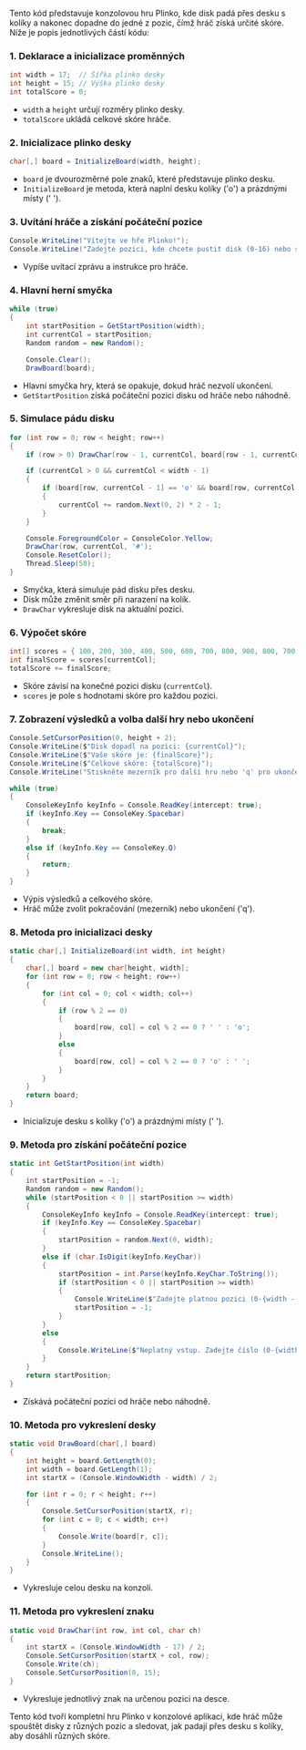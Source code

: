 Tento kód představuje konzolovou hru Plinko, kde disk padá přes desku s kolíky a nakonec dopadne do jedné z pozic, čímž hráč získá určité skóre. Níže je popis jednotlivých částí kódu:

### 1. Deklarace a inicializace proměnných

```csharp
int width = 17;  // Šířka plinko desky
int height = 15; // Výška plinko desky
int totalScore = 0;
```
- `width` a `height` určují rozměry plinko desky.
- `totalScore` ukládá celkové skóre hráče.

### 2. Inicializace plinko desky

```csharp
char[,] board = InitializeBoard(width, height);
```
- `board` je dvourozměrné pole znaků, které představuje plinko desku.
- `InitializeBoard` je metoda, která naplní desku kolíky ('o') a prázdnými místy (' ').

### 3. Uvítání hráče a získání počáteční pozice

```csharp
Console.WriteLine("Vítejte ve hře Plinko!");
Console.WriteLine("Zadejte pozici, kde chcete pustit disk (0-16) nebo stiskněte mezerník pro náhodnou pozici:");
```
- Vypíše uvítací zprávu a instrukce pro hráče.

### 4. Hlavní herní smyčka

```csharp
while (true)
{
    int startPosition = GetStartPosition(width);
    int currentCol = startPosition;
    Random random = new Random();

    Console.Clear();
    DrawBoard(board);
```
- Hlavní smyčka hry, která se opakuje, dokud hráč nezvolí ukončení.
- `GetStartPosition` získá počáteční pozici disku od hráče nebo náhodně.

### 5. Simulace pádu disku

```csharp
for (int row = 0; row < height; row++)
{
    if (row > 0) DrawChar(row - 1, currentCol, board[row - 1, currentCol]);

    if (currentCol > 0 && currentCol < width - 1)
    {
        if (board[row, currentCol - 1] == 'o' && board[row, currentCol + 1] == 'o')
        {
            currentCol += random.Next(0, 2) * 2 - 1;
        }
    }

    Console.ForegroundColor = ConsoleColor.Yellow;
    DrawChar(row, currentCol, '#');
    Console.ResetColor();
    Thread.Sleep(50);
}
```
- Smyčka, která simuluje pád disku přes desku.
- Disk může změnit směr při narazení na kolík.
- `DrawChar` vykresluje disk na aktuální pozici.

### 6. Výpočet skóre

```csharp
int[] scores = { 100, 200, 300, 400, 500, 600, 700, 800, 900, 800, 700, 600, 500, 400, 300, 200, 100 };
int finalScore = scores[currentCol];
totalScore += finalScore;
```
- Skóre závisí na konečné pozici disku (`currentCol`).
- `scores` je pole s hodnotami skóre pro každou pozici.

### 7. Zobrazení výsledků a volba další hry nebo ukončení

```csharp
Console.SetCursorPosition(0, height + 2);
Console.WriteLine($"Disk dopadl na pozici: {currentCol}");
Console.WriteLine($"Vaše skóre je: {finalScore}");
Console.WriteLine($"Celkové skóre: {totalScore}");
Console.WriteLine("Stiskněte mezerník pro další hru nebo 'q' pro ukončení.");

while (true)
{
    ConsoleKeyInfo keyInfo = Console.ReadKey(intercept: true);
    if (keyInfo.Key == ConsoleKey.Spacebar)
    {
        break;
    }
    else if (keyInfo.Key == ConsoleKey.Q)
    {
        return;
    }
}
```
- Výpis výsledků a celkového skóre.
- Hráč může zvolit pokračování (mezerník) nebo ukončení ('q').

### 8. Metoda pro inicializaci desky

```csharp
static char[,] InitializeBoard(int width, int height)
{
    char[,] board = new char[height, width];
    for (int row = 0; row < height; row++)
    {
        for (int col = 0; col < width; col++)
        {
            if (row % 2 == 0)
            {
                board[row, col] = col % 2 == 0 ? ' ' : 'o';
            }
            else
            {
                board[row, col] = col % 2 == 0 ? 'o' : ' ';
            }
        }
    }
    return board;
}
```
- Inicializuje desku s kolíky ('o') a prázdnými místy (' ').

### 9. Metoda pro získání počáteční pozice

```csharp
static int GetStartPosition(int width)
{
    int startPosition = -1;
    Random random = new Random();
    while (startPosition < 0 || startPosition >= width)
    {
        ConsoleKeyInfo keyInfo = Console.ReadKey(intercept: true);
        if (keyInfo.Key == ConsoleKey.Spacebar)
        {
            startPosition = random.Next(0, width);
        }
        else if (char.IsDigit(keyInfo.KeyChar))
        {
            startPosition = int.Parse(keyInfo.KeyChar.ToString());
            if (startPosition < 0 || startPosition >= width)
            {
                Console.WriteLine($"Zadejte platnou pozici (0-{width - 1}) nebo stiskněte mezerník pro náhodnou pozici:");
                startPosition = -1;
            }
        }
        else
        {
            Console.WriteLine($"Neplatný vstup. Zadejte číslo (0-{width - 1}) nebo stiskněte mezerník pro náhodnou pozici:");
        }
    }
    return startPosition;
}
```
- Získává počáteční pozici od hráče nebo náhodně.

### 10. Metoda pro vykreslení desky

```csharp
static void DrawBoard(char[,] board)
{
    int height = board.GetLength(0);
    int width = board.GetLength(1);
    int startX = (Console.WindowWidth - width) / 2;

    for (int r = 0; r < height; r++)
    {
        Console.SetCursorPosition(startX, r);
        for (int c = 0; c < width; c++)
        {
            Console.Write(board[r, c]);
        }
        Console.WriteLine();
    }
}
```
- Vykresluje celou desku na konzoli.

### 11. Metoda pro vykreslení znaku

```csharp
static void DrawChar(int row, int col, char ch)
{
    int startX = (Console.WindowWidth - 17) / 2;
    Console.SetCursorPosition(startX + col, row);
    Console.Write(ch);
    Console.SetCursorPosition(0, 15);
}
```
- Vykresluje jednotlivý znak na určenou pozici na desce.

Tento kód tvoří kompletní hru Plinko v konzolové aplikaci, kde hráč může spouštět disky z různých pozic a sledovat, jak padají přes desku s kolíky, aby dosáhli různých skóre.
